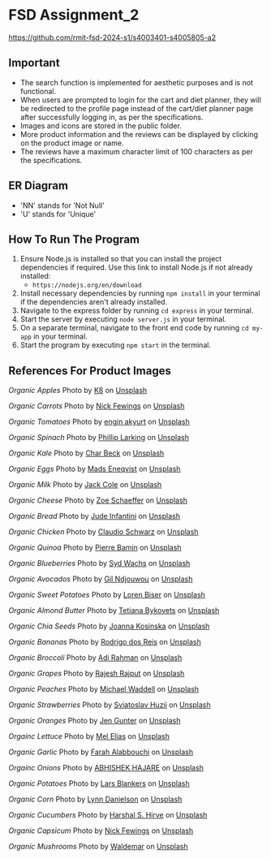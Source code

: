 # FSD Assignment_2

https://github.com/rmit-fsd-2024-s1/s4003401-s4005805-a2

## Important
- The search function is implemented for aesthetic purposes and is not functional.
- When users are prompted to login for the cart and diet planner, they will be redirected to the profile page instead of the cart/diet planner page after successfully logging in, as per the specifications.
- Images and icons are stored in the public folder.
- More product information and the reviews can be displayed by clicking on the product image or name.
- The reviews have a maximum character limit of 100 characters as per the specifications. 

## ER Diagram
- 'NN' stands for 'Not Null' 
- 'U' stands for 'Unique'

## How To Run The Program
1. Ensure Node.js is installed so that you can install the project dependencies if required. Use this link to install Node.js if not already installed:
    - `https://nodejs.org/en/download`
2. Install necessary dependencies by running `npm install` in your terminal if the dependencies aren't already installed. 
3. Navigate to the express folder by running `cd express` in your terminal.
4. Start the server by executing `node server.js` in your terminal.
5. On a separate terminal, navigate to the front end code by running `cd my-app` in your terminal.
6. Start the program by executing `npm start` in the terminal.

## References For Product Images
*Organic Apples*
Photo by <a href="https://unsplash.com/@_k8_?utm_content=creditCopyText&utm_medium=referral&utm_source=unsplash">K8</a> on <a href="https://unsplash.com/photos/red-apples-on-brown-wooden-table-hRbt11o8cEU?utm_content=creditCopyText&utm_medium=referral&utm_source=unsplash">Unsplash</a>
  
 *Organic Carrots*
 Photo by <a href="https://unsplash.com/@jannerboy62?utm_content=creditCopyText&utm_medium=referral&utm_source=unsplash">Nick Fewings</a> on <a href="https://unsplash.com/photos/a-pile-of-carrots-sitting-next-to-each-other-d9gDUaDpnes?utm_content=creditCopyText&utm_medium=referral&utm_source=unsplash">Unsplash</a>

 *Organic Tomatoes*
 Photo by <a href="https://unsplash.com/@enginakyurt?utm_content=creditCopyText&utm_medium=referral&utm_source=unsplash">engin akyurt</a> on <a href="https://unsplash.com/photos/a-large-pile-of-red-tomatoes-sitting-on-top-of-each-other-Pocwc14MKN0?utm_content=creditCopyText&utm_medium=referral&utm_source=unsplash">Unsplash</a>
  
*Organic Spinach*
Photo by <a href="https://unsplash.com/@phillip_larking?utm_content=creditCopyText&utm_medium=referral&utm_source=unsplash">Phillip Larking</a> on <a href="https://unsplash.com/photos/a-close-up-of-some-leaves-jcx3S5jfzmA?utm_content=creditCopyText&utm_medium=referral&utm_source=unsplash">Unsplash</a>
  
*Organic Kale*
Photo by <a href="https://unsplash.com/@charbeck?utm_content=creditCopyText&utm_medium=referral&utm_source=unsplash">Char Beck</a> on <a href="https://unsplash.com/photos/macro-shot-photography-of-lettuce-5eM6sRTCCUc?utm_content=creditCopyText&utm_medium=referral&utm_source=unsplash">Unsplash</a>

*Organic Eggs*
Photo by <a href="https://unsplash.com/@madseneqvist?utm_content=creditCopyText&utm_medium=referral&utm_source=unsplash">Mads Eneqvist</a> on <a href="https://unsplash.com/photos/a-bunch-of-eggs-that-are-in-a-box-X77nWyRG2Ck?utm_content=creditCopyText&utm_medium=referral&utm_source=unsplash">Unsplash</a>

*Organic Milk*
Photo by <a href="https://unsplash.com/@thisisjackcole?utm_content=creditCopyText&utm_medium=referral&utm_source=unsplash">Jack Cole</a> on <a href="https://unsplash.com/photos/a-bottle-of-organic-milk-sitting-on-a-table-4PhVsBICtJQ?utm_content=creditCopyText&utm_medium=referral&utm_source=unsplash">Unsplash</a>

*Organic Cheese*
Photo by <a href="https://unsplash.com/@dirtjoy?utm_content=creditCopyText&utm_medium=referral&utm_source=unsplash">Zoe Schaeffer</a> on <a href="https://unsplash.com/photos/white-round-food-on-stainless-steel-tray-YFmkU2EOm-8?utm_content=creditCopyText&utm_medium=referral&utm_source=unsplash">Unsplash</a>

*Organic Bread*
Photo by <a href="https://unsplash.com/@judowoodo_?utm_content=creditCopyText&utm_medium=referral&utm_source=unsplash">Jude Infantini</a> on <a href="https://unsplash.com/photos/selective-focus-photography-of-sliced-bread-rYOqbTcGp1c?utm_content=creditCopyText&utm_medium=referral&utm_source=unsplash">Unsplash</a>

*Organic Chicken*
Photo by <a href="https://unsplash.com/@purzlbaum?utm_content=creditCopyText&utm_medium=referral&utm_source=unsplash">Claudio Schwarz</a> on <a href="https://unsplash.com/photos/roasted-chicken-on-white-ceramic-plate-4qJlXK4mYzU?utm_content=creditCopyText&utm_medium=referral&utm_source=unsplash">Unsplash</a>

*Organic Quinoa*
Photo by <a href="https://unsplash.com/@bamin?utm_content=creditCopyText&utm_medium=referral&utm_source=unsplash">Pierre Bamin</a> on <a href="https://unsplash.com/photos/brown-and-white-pebbles-on-ground-oZ4Krez3X5o?utm_content=creditCopyText&utm_medium=referral&utm_source=unsplash">Unsplash</a>

*Organic Blueberries*
Photo by <a href="https://unsplash.com/@videmusart?utm_content=creditCopyText&utm_medium=referral&utm_source=unsplash">Syd Wachs</a> on <a href="https://unsplash.com/photos/bowl-of-blueberries-LyL7sVozl_Y?utm_content=creditCopyText&utm_medium=referral&utm_source=unsplash">Unsplash</a>

*Organic Avocados*
Photo by <a href="https://unsplash.com/@gilndjouwou?utm_content=creditCopyText&utm_medium=referral&utm_source=unsplash">Gil Ndjouwou</a> on <a href="https://unsplash.com/photos/sliced-avocado-fruit-on-brown-wooden-table-cueV_oTVsic?utm_content=creditCopyText&utm_medium=referral&utm_source=unsplash">Unsplash</a>

*Organic Sweet Potatoes*
Photo by <a href="https://unsplash.com/@cosmicwriter?utm_content=creditCopyText&utm_medium=referral&utm_source=unsplash">Loren Biser</a> on <a href="https://unsplash.com/photos/a-pile-of-wood-vP5guwApg0g?utm_content=creditCopyText&utm_medium=referral&utm_source=unsplash">Unsplash</a>

*Organic Almond Butter*
Photo by <a href="https://unsplash.com/@tetiana_bykovets?utm_content=creditCopyText&utm_medium=referral&utm_source=unsplash">Tetiana Bykovets</a> on <a href="https://unsplash.com/photos/clear-glass-jar-with-brown-liquid-Ht7ZhGt2UXg?utm_content=creditCopyText&utm_medium=referral&utm_source=unsplash">Unsplash</a>

*Organic Chia Seeds*
Photo by <a href="https://unsplash.com/@joannakosinska?utm_content=creditCopyText&utm_medium=referral&utm_source=unsplash">Joanna Kosinska</a> on <a href="https://unsplash.com/photos/black-and-gray-pebbles-6MlhT-THmk4?utm_content=creditCopyText&utm_medium=referral&utm_source=unsplash">Unsplash</a>

*Organic Bananas*
Photo by <a href="https://unsplash.com/@rodreis?utm_content=creditCopyText&utm_medium=referral&utm_source=unsplash">Rodrigo dos Reis</a> on <a href="https://unsplash.com/photos/yellow-banana-fruit-on-brown-wooden-table-DkTuGvgPotA?utm_content=creditCopyText&utm_medium=referral&utm_source=unsplash">Unsplash</a>
  
*Organic Broccoli*
Photo by <a href="https://unsplash.com/@ceritadikit?utm_content=creditCopyText&utm_medium=referral&utm_source=unsplash">Adi Rahman</a> on <a href="https://unsplash.com/photos/green-broccoli-in-close-up-photography-wpJzb1lX5Ac?utm_content=creditCopyText&utm_medium=referral&utm_source=unsplash">Unsplash</a>
  
*Organic Grapes*
Photo by <a href="https://unsplash.com/@rrajputphotography?utm_content=creditCopyText&utm_medium=referral&utm_source=unsplash">Rajesh Rajput</a> on <a href="https://unsplash.com/photos/purple-grapes-lot-y2MeW00BdBo?utm_content=creditCopyText&utm_medium=referral&utm_source=unsplash">Unsplash</a>
  
*Organic Peaches*
Photo by <a href="https://unsplash.com/@mjwaddell?utm_content=creditCopyText&utm_medium=referral&utm_source=unsplash">Michael Waddell</a> on <a href="https://unsplash.com/photos/shallow-focus-photo-of-red-apple-fruits-IDs8ajdEUjg?utm_content=creditCopyText&utm_medium=referral&utm_source=unsplash">Unsplash</a>
  
*Organic Strawberries*
Photo by <a href="https://unsplash.com/@sviathuzii?utm_content=creditCopyText&utm_medium=referral&utm_source=unsplash">Sviatoslav Huzii</a> on <a href="https://unsplash.com/photos/red-strawberries-on-white-ceramic-plate-I497Uc8xWXQ?utm_content=creditCopyText&utm_medium=referral&utm_source=unsplash">Unsplash</a>

*Organic Oranges*
Photo by <a href="https://unsplash.com/@sweetsimplesunshine?utm_content=creditCopyText&utm_medium=referral&utm_source=unsplash">Jen Gunter</a> on <a href="https://unsplash.com/photos/orange-fruits-on-white-ceramic-plate-A4BBdJQu2co?utm_content=creditCopyText&utm_medium=referral&utm_source=unsplash">Unsplash</a>
  
*Orgainc Lettuce*
Photo by <a href="https://unsplash.com/@cuartodeiibra?utm_content=creditCopyText&utm_medium=referral&utm_source=unsplash">Mel Elías</a> on <a href="https://unsplash.com/photos/green-and-white-leaves-on-white-background-e2ZNgrXmZgM?utm_content=creditCopyText&utm_medium=referral&utm_source=unsplash">Unsplash</a>

*Organic Garlic*
Photo by <a href="https://unsplash.com/@farrrah?utm_content=creditCopyText&utm_medium=referral&utm_source=unsplash">Farah Alabbouchi</a> on <a href="https://unsplash.com/photos/garlic-lot-on-black-surface-ubgCpgU4P9k?utm_content=creditCopyText&utm_medium=referral&utm_source=unsplash">Unsplash</a>

*Orgainc Onions*
Photo by <a href="https://unsplash.com/@abhishek_hajare?utm_content=creditCopyText&utm_medium=referral&utm_source=unsplash">ABHISHEK HAJARE</a> on <a href="https://unsplash.com/photos/red-onion-on-brown-wooden-table-D9h2-RxM1rE?utm_content=creditCopyText&utm_medium=referral&utm_source=unsplash">Unsplash</a>

*Organic Potatoes*
Photo by <a href="https://unsplash.com/@lmablankers?utm_content=creditCopyText&utm_medium=referral&utm_source=unsplash">Lars Blankers</a> on <a href="https://unsplash.com/photos/brown-potato-lot-B0s3Xndk6tw?utm_content=creditCopyText&utm_medium=referral&utm_source=unsplash">Unsplash</a>

*Organic Corn*
Photo by <a href="https://unsplash.com/@lellen81?utm_content=creditCopyText&utm_medium=referral&utm_source=unsplash">Lynn Danielson</a> on <a href="https://unsplash.com/photos/yellow-corn-in-close-up-photography-aEIMhuA-Ij8?utm_content=creditCopyText&utm_medium=referral&utm_source=unsplash">Unsplash</a>

*Organic Cucumbers*
Photo by <a href="https://unsplash.com/@harshalhirve?utm_content=creditCopyText&utm_medium=referral&utm_source=unsplash">Harshal S. Hirve</a> on <a href="https://unsplash.com/photos/cucumber-lot-2GiRcLP_jkI?utm_content=creditCopyText&utm_medium=referral&utm_source=unsplash">Unsplash</a>

*Organic Capsicum*
Photo by <a href="https://unsplash.com/@jannerboy62?utm_content=creditCopyText&utm_medium=referral&utm_source=unsplash">Nick Fewings</a> on <a href="https://unsplash.com/photos/orange-bell-peppers-on-white-ceramic-plate-gpP-OkJ5BbI?utm_content=creditCopyText&utm_medium=referral&utm_source=unsplash">Unsplash</a>

*Organic Mushrooms*
Photo by <a href="https://unsplash.com/@waldemarbrandt67w?utm_content=creditCopyText&utm_medium=referral&utm_source=unsplash">Waldemar</a> on <a href="https://unsplash.com/photos/brown-mushrooms---9pYUo2f04?utm_content=creditCopyText&utm_medium=referral&utm_source=unsplash">Unsplash</a>
  